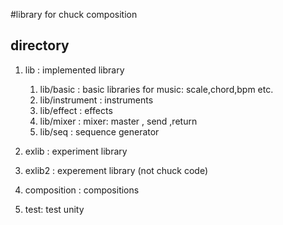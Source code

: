 #library for chuck composition

## directory

1. lib : implemented library 

    1. lib/basic : basic libraries for music: scale,chord,bpm etc.
    2. lib/instrument : instruments
    3. lib/effect :  effects
    4. lib/mixer : mixer: master , send ,return
    5. lib/seq : sequence generator

2. exlib : experiment library
3. exlib2 : experement library (not chuck code)
4. composition : compositions
5. test: test unity


